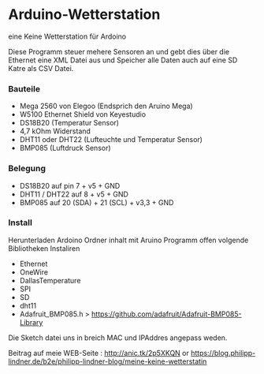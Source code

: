 # Arduino-Wetterstation
eine Keine Wetterstation für Ardoino

Diese Programm steuer mehere Sensoren an und gebt dies über die Ethernet eine XML Datei aus und Speicher alle Daten auch auf eine SD Katre als CSV Datei.

### Bauteile
- Mega 2560 von Elegoo (Endsprich den Aruino Mega)
- W5100 Ethernet Shield von Keyestudio
- DS18B20 (Temperatur Sensor)
- 4,7 kOhm Widerstand
- DHT11 oder DHT22 (Lufteuchte und Temperatur Sensor)
- BMP085 (Luftdruck Sensor)

### Belegung
- DS18B20 auf pin 7 + v5 + GND
- DHT11 / DHT22 auf 8 + v5 + GND
- BMP085 auf 20 (SDA) + 21 (SCL) + v3,3 + GND

### Install
Herunterladen Ardoino Ordner inhalt mit Aruino Programm offen volgende Bibliotheken Instaliren
- Ethernet
- OneWire
- DallasTemperature
- SPI
- SD
- dht11
- Adafruit_BMP085.h > https://github.com/adafruit/Adafruit-BMP085-Library

Die Sketch datei uns in breich MAC und IPAddres angepass weden.

Beitrag auf meie WEB-Seite : http://anic.tk/2p5XKQN or https://blog.philipp-lindner.de/b2e/philipp-lindner-blog/meine-keine-wetterstatin
